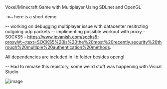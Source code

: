 Voxel/Minecraft Game with Multiplayer Using SDLnet and OpenGL

-=~ here is a short demo

-- working on debugging multiplayer issue with datacenter resitrcting outgoing udp packets
-- implimenting possible workout with proxy - SOCKS5 - https://www.ipvanish.com/socks5-proxy/#:~:text=SOCKS5%20is%20the%20most%20recently,security%20through%20multiple%20authentication%20methods.

All dependencies are included in lib folder besides opengl

-- Had to remake this repistory, some weird stuff was happening with Visual Studio


![image](https://github.com/user-attachments/assets/5a84dd50-dbf8-44e9-9f9d-cf1f5b70e858)






